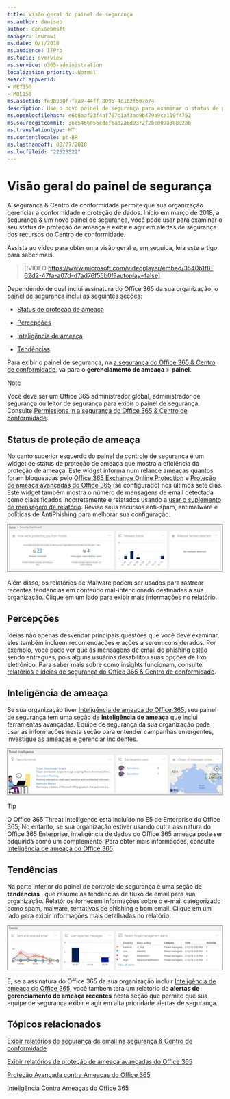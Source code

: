 ```yaml
---
title: Visão geral do painel de segurança
ms.author: deniseb
author: denisebmsft
manager: laurawi
ms.date: 6/1/2018
ms.audience: ITPro
ms.topic: overview
ms.service: o365-administration
localization_priority: Normal
search.appverid:
- MET150
- MOE150
ms.assetid: fe0b9b8f-faa9-44ff-8095-4d1b2f507b74
description: Use o novo painel de segurança para examinar o status de proteção de ameaça do Office 365 e exibir e agir em alertas de segurança.
ms.openlocfilehash: e6b8aaf23f4af707c1af3ad9b479a9ce119f4752
ms.sourcegitcommit: 36c5466056cdef6ad2a8d9372f2bc009a30892bb
ms.translationtype: MT
ms.contentlocale: pt-BR
ms.lasthandoff: 08/27/2018
ms.locfileid: "22523522"
---
```

# <a name="security-dashboard-overview"></a>Visão geral do painel de segurança

A segurança &amp; Centro de conformidade permite que sua organização gerenciar a conformidade e proteção de dados. Início em março de 2018, a segurança &amp; um novo painel de segurança, você pode usar para examinar o seu status de proteção de ameaça e exibir e agir em alertas de segurança dos recursos do Centro de conformidade. 
  
Assista ao vídeo para obter uma visão geral e, em seguida, leia este artigo para saber mais.
  
> [!VIDEO https://www.microsoft.com/videoplayer/embed/3540b1f8-62d2-47fa-a07d-d7ad76f55b0f?autoplay=false]
  
Dependendo de qual inclui assinatura do Office 365 da sua organização, o painel de segurança inclui as seguintes seções:
  
- [Status de proteção de ameaça](#threat-protection-status)
    
- [Percepções](#insights)
    
- [Inteligência de ameaça](#threat-intelligence)
    
- [Tendências](#trends)
    
Para exibir o painel de segurança, na [a segurança do Office 365 &amp; Centro de conformidade](go-to-the-securitycompliance-center.md), vá para o **gerenciamento de ameaça** \> **painel**.
  
> [!NOTE]
> Você deve ser um Office 365 administrador global, administrador de segurança ou leitor de segurança para exibir o painel de segurança. Consulte [Permissions in a segurança do Office 365 &amp; Centro de conformidade](permissions-in-the-security-and-compliance-center.md). 
  
## <a name="threat-protection-status"></a>Status de proteção de ameaça

No canto superior esquerdo do painel de controle de segurança é um widget de status de proteção de ameaça que mostra a eficiência da proteção de ameaça. Este widget informa num relance ameaças quantos foram bloqueadas pelo [Office 365 Exchange Online Protection](anti-spam-protection.md) e [Proteção de ameaça avançadas do Office 365](office-365-atp.md) (se configurado) nos últimos sete dias. Este widget também mostra o número de mensagens de email detectada como classificados incorretamente e relatados usando a [usar o suplemento de mensagem de relatório](https://support.office.com/article/b5caa9f1-cdf3-4443-af8c-ff724ea719d2). Revise seus recursos anti-spam, antimalware e políticas de AntiPhishing para melhorar sua configuração.
  
![Widgets da proteção de ameaça na parte superior do painel de controle de segurança](media/5c7c644e-6b01-4bf8-b991-f6ba0fdc5717.png)
  
Além disso, os relatórios de Malware podem ser usados para rastrear recentes tendências em conteúdo mal-intencionado destinadas a sua organização. Clique em um lado para exibir mais informações no relatório.
  
## <a name="insights"></a>Percepções

Ideias não apenas desvendar principais questões que você deve examinar, eles também incluem recomendações e ações a serem considerados. Por exemplo, você pode ver que as mensagens de email de phishing estão sendo entregues, pois alguns usuários desabilitou suas opções de lixo eletrônico. Para saber mais sobre como insights funcionam, consulte [relatórios e ideias de segurança do Office 365 &amp; Centro de conformidade](reports-and-insights-in-security-and-compliance.md).
  
## <a name="threat-intelligence"></a>Inteligência de ameaça

Se sua organização tiver [Inteligência de ameaça do Office 365](office-365-ti.md), seu painel de segurança tem uma seção de **Inteligência de ameaça** que inclui ferramentas avançadas. Equipe de segurança da sua organização pode usar as informações nesta seção para entender campanhas emergentes, investigue as ameaças e gerenciar incidentes. 
  
![Inteligência de ameaça ajuda você a entender destinadas a sua organização de ataques](media/6ce67cf2-3bbb-4008-9c55-1b4c7af0471f.png)
  
> [!TIP]
> O Office 365 Threat Intelligence está incluído no E5 de Enterprise do Office 365; No entanto, se sua organização estiver usando outra assinatura do Office 365 Enterprise, inteligência de dados do Office 365 ameaça pode ser adquirida como um complemento. Para obter mais informações, consulte [Inteligência de ameaça do Office 365](office-365-ti.md). 
  
## <a name="trends"></a>Tendências

Na parte inferior do painel de controle de segurança é uma seção de **tendências** , que resume as tendências de fluxo de email para sua organização. Relatórios fornecem informações sobre o e-mail categorizado como spam, malware, tentativas de phishing e bom email. Clique em um lado para exibir informações mais detalhadas no relatório. 
  
![A seção de tendências resume as tendências de fluxo de email para a organização](media/edec55c0-59f4-4510-ae91-4a50b7b3cd93.png)
  
E, se a assinatura do Office 365 da sua organização incluir [Inteligência de ameaça do Office 365](office-365-ti.md), você também terá um relatório de **alertas de gerenciamento de ameaça recentes** nesta seção que permite que sua equipe de segurança exibir e agir em alta prioridade alertas de segurança. 
  
## <a name="related-topics"></a>Tópicos relacionados

[Exibir relatórios de segurança de email na segurança &amp; Centro de conformidade](view-email-security-reports.md)
  
[Exibir relatórios de proteção de ameaça avançadas do Office 365](view-reports-for-atp.md)
  
[Proteção Avançada contra Ameaças do Office 365](office-365-atp.md) 
  
[Inteligência Contra Ameaças do Office 365](office-365-ti.md)
  

